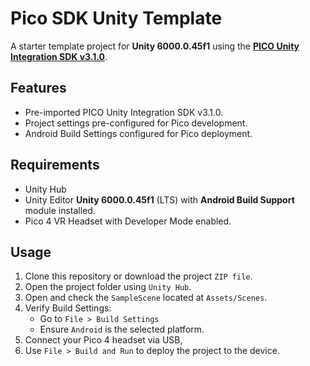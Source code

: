 # Pico SDK Unity Template

A starter template project for **Unity 6000.0.45f1**
using the [**PICO Unity Integration SDK v3.1.0**][1].

## Features

* Pre-imported PICO Unity Integration SDK v3.1.0.
* Project settings pre-configured for Pico development.
* Android Build Settings configured for Pico deployment.

## Requirements

* Unity Hub
* Unity Editor **Unity 6000.0.45f1** (LTS)
with **Android Build Support** module installed.
* Pico 4 VR Headset with Developer Mode enabled.

## Usage

1. Clone this repository or download the project `ZIP file`.
2. Open the project folder using `Unity Hub`.
3. Open and check the `SampleScene` located at `Assets/Scenes`.
4. Verify Build Settings:
   * Go to `File > Build Settings`
   * Ensure `Android` is the selected platform.
5. Connect your Pico 4 headset via USB,
6. Use `File > Build and Run` to deploy the project to the device.

[1]:https://developer.picoxr.com/document/unity/
